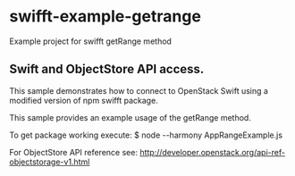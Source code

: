 # swifft-example-getrange
Example project for swifft getRange method

## Swift and ObjectStore API access.

This sample demonstrates how to connect to OpenStack Swift using a modified version of npm swifft package.

This sample provides an example usage of the getRange method.

To get package working
execute: $ node --harmony AppRangeExample.js

For ObjectStore API reference see:
http://developer.openstack.org/api-ref-objectstorage-v1.html
